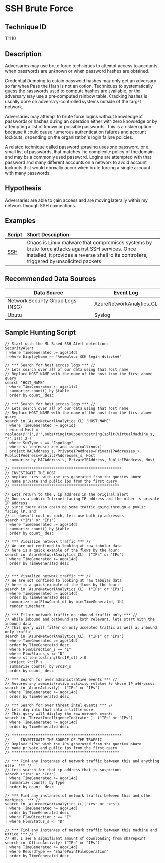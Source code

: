 # SSH Brute Force 
## Technique ID
T1110


## Description
Adversaries may use brute force techniques to attempt access to accounts when passwords are unknown or when password hashes are obtained.

Credential Dumping to obtain password hashes may only get an adversary so far when Pass the Hash is not an option. Techniques to systematically guess the passwords used to compute hashes are available, or the adversary may use a pre-computed rainbow table. Cracking hashes is usually done on adversary-controlled systems outside of the target network. 

Adversaries may attempt to brute force logins without knowledge of passwords or hashes during an operation either with zero knowledge or by attempting a list of known or possible passwords. This is a riskier option because it could cause numerous authentication failures and account lockouts, depending on the organization's login failure policies. 

A related technique called password spraying uses one password, or a small list of passwords, that matches the complexity policy of the domain and may be a commonly used password. Logins are attempted with that password and many different accounts on a network to avoid account lockouts that would normally occur when brute forcing a single account with many passwords.


## Hypothesis
Adversaries are able to gain access and are moving laterally within my network through SSH connections. 


## Examples

|Script  |Short Description | 
|:-------|:-----------------|
| [SSH](https://attack.mitre.org/software/S0220/)| Chaos is Linux malware that compromises systems by brute force attacks against SSH services. Once installed, it provides a reverse shell to its controllers, triggered by unsolicited packets |


## Recommended Data Sources

| Data Source | Event Log |
|---------|---------|
|Network Security Group Logs (NSG)| AzureNetworkAnalytics_CL|
|Ubutu|Syslog| 


## Sample Hunting Script
```
// Start with the ML-Based SSH Alert detections
SecurityAlert
| where TimeGenerated >= ago(14d)
| where DisplayName == "Anomalous SSH login detected"

// *** Search for host across logs *** //
// Lets search over all of our data using that host name
// Replace HOST_NAME with the name of the host from the first above query
search "HOST_NAME"
| where TimeGenerated >= ago(14d)
| summarize count() by $table
| order by count_ desc

// *** Search for host across logs *** //
// Lets search over all of our data using that host name
// Replace HOST_NAME with the name of the host from the first above query
search in (AzureNetworkAnalytics_CL) "HOST_NAME"
| where TimeGenerated >= ago(1d)
| extend Host = replace(@'"]',@'',substring(toupper(tostring(split(VirtualMachine_s, "/",1))),2))
| where SubType_s == "Topology"
| where strlen(Host) > 0 and isnotnull(Host)
| project MACAddress_s, PrivateIPAddress=PrivateIPAddresses_s, PublicIPAddress=PublicIPAddresses_s, Host
| summarize by MACAddress_s, PrivateIPAddress, PublicIPAddress, Host

// ************************************************** 
// INVESTIGATE THE HOST                                         
// Replace "IPs" with the IPs generated from the queries above                            
// name private and public ips from the first query                        
// ************************************************* 

// Lets return to the 2 ip address in the original alert
// One is a public Internet facing IP address and the other is private IP address
// Since there also could be some traffic going through a public facing lP, and 
// it doesn't cost us much, lets use both ip addresses
search ("IPs" or "IPs")
| where TimeGenerated >= ago(14d)
| summarize count() by $table
| order by count_ desc

// *** Visualize network traffic *** //
// We are not confined to looking at raw tabular data
// here is a quick example of the flows by the hour:
search in (AzureNetworkAnalytics_CL)  ("IPs" or "IPs")
| where TimeGenerated >= ago(14d)
| order by TimeGenerated desc


// *** Visualize network traffic *** //
// We are not confined to looking at raw tabular data
// here is a quick example of the flows by the hour:
search in (AzureNetworkAnalytics_CL)  ("IPs" or "IPs")
| where TimeGenerated >= ago(14d)
| order by TimeGenerated desc
| summarize sum(FlowCount_d) by bin(TimeGenerated, 1h)
| render timechart 

// *** Filter network traffic on inbound traffic only *** //
// While inbound and outbound are both relevant, lets start with the inbound data
// This query will filter on only accepted traffic as well as inbound only traffic
search in (AzureNetworkAnalytics_CL)  ("IPs" or "IPs")
| where TimeGenerated >= ago(14d)
| order by TimeGenerated desc
| where FlowDirection_s == "I" 
| where FlowStatus_s <> "D" 
| where strlen(tostring(SrcIP_s)) > 0
| project SrcIP_s 
| summarize count() by SrcIP_s
| order by count_ desc

// *** Search for over administrative events *** //
// Returns any administrative activity related to these IP addresses
search in (AzureActivity)  ("IPs" or "IPs")
| where TimeGenerated >= ago(14d)
| order by TimeGenerated desc 

// *** Search for over threat intel events *** //
// Lets dig into that data a little more
// This query will display the raw network events
search in (ThreatIntelligenceIndicator )  ("IPs" or "IPs")
| where TimeGenerated >= ago(14d)
| order by TimeGenerated desc

// ************************************************** 
//     INVESTIGATE THE SOURCE OF THE TRAFFIC                                       
// Replace "IPs" with the IPs generated from the queries above                          
// name private and public ips from the first query                        
// ************************************************* 

// *** Find any instances of network traffic between this and anything else  *** //
// Lets search for that ip address that is suspicious
search ("IPs" or "IPs")
| where TimeGenerated >= ago(14d)
| summarize count() by Type
| order by count_ desc

// *** Find any instances of network traffic between this and other machines  *** //
search in (AzureNetworkAnalytics_CL)("IPs" or "IPs")
| where TimeGenerated >= ago(14d)
| order by TimeGenerated desc
| where FlowDirection_s == "I" 
| where FlowStatus_s <> "D"

// *** Find any instances of network traffic between this machine and Office *** //
// Hm, I see a significant amount of downloading from sharepoint
search in (OfficeActivity) ("IPs" or "IPs")
| where TimeGenerated >= ago(14d)
| where RecordType == "SharePointFileOperation"
| order by TimeGenerated desc
```


